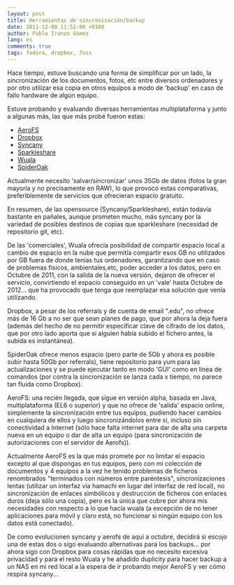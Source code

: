 ```yaml
---
layout: post
title: Herramientas de sincronización/backup
date: 2011-12-08 11:52:00 +0100
author: Pablo Iranzo Gómez
lang: es
comments: true
tags: fedora, dropbox, foss
---
```


Hace tiempo, estuve buscando una forma de simplificar por un lado, la sincronización de los documentos, fotos, etc entre diversos ordenadores y por otro utilizar esa copia en otros equipos a modo de 'backup' en caso de fallo hardware de algún equipo.

Estuve probando y evaluando diversas herramientas multiplataforma y junto a algunas más, las que más probé fueron estas:

- [AeroFS](http://www.aerofs.com/)
- [Dropbox](http://db.tt/NV5zDvs)
- [Syncany](http://www.syncany.org/)
- [Sparkleshare](http://sparkleshare.org/)
- [Wuala](http://www.wuala.com/)
- [SpiderOak](https://spideroak.com/download/referral/dfba22f9764b55ab68427da014e9f0e5)

Actualmente necesito 'salvar/sincronizar' unos 35Gb de datos (fotos la gran mayoría y no precisamente en RAW), lo que provocó estas comparativas, preferiblemente de servicios que ofrecieran espacio gratuito.

En resumen, de las opensource (Syncany/Sparkleshare), están todavía bastante en pañales, aunque prometen mucho, más syncany por la variedad de posibles destinos de copias que sparkleshare (necesidad de repositorio git, etc).

De las 'comerciales', Wuala ofrecía posibilidad de compartir espacio local a cambio de espacio en la nube que permitía compartir esos GB no utilizados por GB fuera de donde tenías tus ordenadores, garantizando que en caso de problemas fisicos, ambientales,etc, poder acceder a los datos, pero en Octubre de 2011, con la salida de la nueva versión, dejaron de ofrecer el servicio, convirtiendo el espacio conseguido en un 'vale' hasta Octubre de 2012... que ha provocado que tenga que reemplazar esa solución que venía utilizando.

Dropbox, a pesar de los referrals y de cuenta de email ".edu", no ofrece más de 16 Gb a no ser que sean planes de pago, que por ahora la deja fuera (además del hecho de no permitir especificar clave de cifrado de los datos, que por otro lado aporta que si alguien había subido el fichero antes, la subida es instantánea).

SpiderOak ofrece menos espacio (pero parte de 5Gb y ahora es posible subir hasta 50Gb por referrals), tiene repositorio para yum para las actualizaciones y se puede ejecutar tanto en modo 'GUI' como en línea de comandos (por contra la sincronización se lanza cada x tiempo, no parece tan fluida como Dropbox).

AeroFS: una recién llegada, que sigue en versión alpha, basada en Java, multiplataforma (EL6 o superior) y que no ofrece de 'salida' espacio online, simplemente la sincronización entre tus equipos, pudiendo hacer cambios en cualquiera de ellos y luego sincronizándolos entre sí, incluso sin conectividad a Internet (sólo hace falta internet para dar de alta una carpeta nueva en un equipo o dar de alta un equipo (para sincronización de autorizaciones con el servidor de Aerofs)).

Actualmente AeroFS es la que más promete por no limitar el espacio excepto al que dispongas en tus equipos, pero con mi colección de documentos y 4 equipos a la vez he tenido problemas de ficheros renombrados "terminados con números entre paréntesis", sincronizaciones lentas (utilizar un interfaz vía hamachi en lugar del interfaz de red local), no sincronización de enlaces simbólicos y destrucción de ficheros con enlaces duros (deja sólo una copia), pero es la única que cubre por ahora mis necesidades con respecto a lo que hacía wuala (a excepción de no tener aplicaciones para móvil y claro está, no funcionar si ningún equipo con los datos está conectado).

De como evolucionen syncany y aerofs de aquí a octubre, decidirá si escojo una de estas dos o sigo evaluando alternativas para los backups... por ahora sigo con Dropbox para cosas rápidas que no necesito excesiva privacidad y para el resto Wuala y he añadido duplicity para hacer backup a un NAS en mi red local a la espera de ir probando mejor AeroFS y ver cómo respira syncany...
